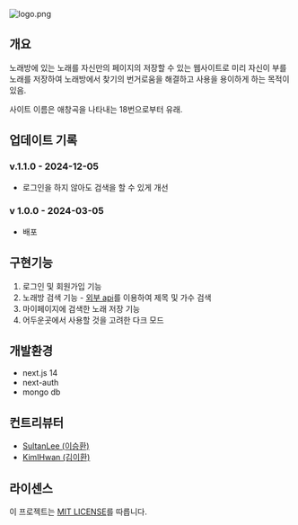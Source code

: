 ![logo.png](public%2Fimg%2Flogo.png)

## 개요

노래방에 있는 노래를 자신만의 페이지의 저장할 수 있는 웹사이트로 미리 자신이 부를 노래를 저장하여 노래방에서 찾기의 번거로움을 해결하고 사용을 용이하게 하는 목적이 있음.

사이트 이름은 애창곡을 나타내는 18번으로부터 유래.

## 업데이트 기록
### v.1.1.0 - 2024-12-05
- 로그인을 하지 않아도 검색을 할 수 있게 개선

### v 1.0.0 - 2024-03-05
- 배포


## 구현기능

1. 로그인 및 회원가입 기능
2. 노래방 검색 기능 - [외부 api](https://api.manana.kr/karaoke)를 이용하여 제목 및 가수 검색
3. 마이페이지에 검색한 노래 저장 기능
4. 어두운곳에서 사용할 것을 고려한 다크 모드

## 개발환경
- next.js 14
- next-auth
- mongo db

## 컨트리뷰터
- [SultanLee (이승환)](https://github.com/SultanLee)
- [KimIHwan (김이환)](https://github.com/KimIHwan)

## 라이센스
이 프로젝트는 [MIT LICENSE](https://github.com/hwan-2/eighteen/blob/main/LICENSE)를 따릅니다.
